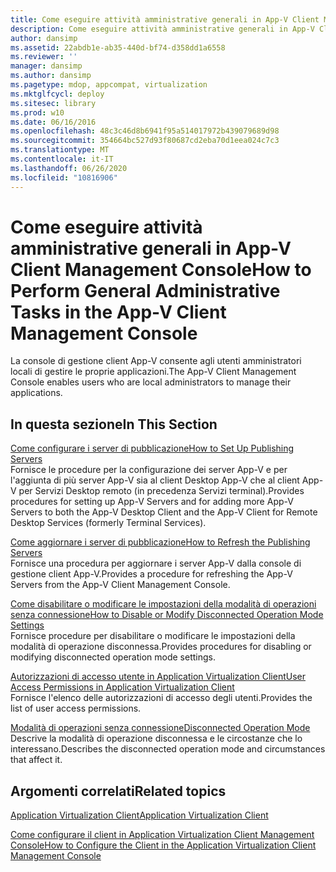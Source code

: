 ```yaml
---
title: Come eseguire attività amministrative generali in App-V Client Management Console
description: Come eseguire attività amministrative generali in App-V Client Management Console
author: dansimp
ms.assetid: 22abdb1e-ab35-440d-bf74-d358dd1a6558
ms.reviewer: ''
manager: dansimp
ms.author: dansimp
ms.pagetype: mdop, appcompat, virtualization
ms.mktglfcycl: deploy
ms.sitesec: library
ms.prod: w10
ms.date: 06/16/2016
ms.openlocfilehash: 48c3c46d8b6941f95a514017972b439079689d98
ms.sourcegitcommit: 354664bc527d93f80687cd2eba70d1eea024c7c3
ms.translationtype: MT
ms.contentlocale: it-IT
ms.lasthandoff: 06/26/2020
ms.locfileid: "10816906"
---
```

# <span data-ttu-id="8356a-103">Come eseguire attività amministrative generali in App-V Client Management Console</span><span class="sxs-lookup"><span data-stu-id="8356a-103">How to Perform General Administrative Tasks in the App-V Client Management Console</span></span>


<span data-ttu-id="8356a-104">La console di gestione client App-V consente agli utenti amministratori locali di gestire le proprie applicazioni.</span><span class="sxs-lookup"><span data-stu-id="8356a-104">The App-V Client Management Console enables users who are local administrators to manage their applications.</span></span>

## <span data-ttu-id="8356a-105">In questa sezione</span><span class="sxs-lookup"><span data-stu-id="8356a-105">In This Section</span></span>


<a href="" id="how-to-set-up-publishing-servers"></a>[<span data-ttu-id="8356a-106">Come configurare i server di pubblicazione</span><span class="sxs-lookup"><span data-stu-id="8356a-106">How to Set Up Publishing Servers</span></span>](how-to-set-up-publishing-servers.md)  
<span data-ttu-id="8356a-107">Fornisce le procedure per la configurazione dei server App-V e per l'aggiunta di più server App-V sia al client Desktop App-V che al client App-V per Servizi Desktop remoto (in precedenza Servizi terminal).</span><span class="sxs-lookup"><span data-stu-id="8356a-107">Provides procedures for setting up App-V Servers and for adding more App-V Servers to both the App-V Desktop Client and the App-V Client for Remote Desktop Services (formerly Terminal Services).</span></span>

<a href="" id="how-to-refresh-the-publishing-servers"></a>[<span data-ttu-id="8356a-108">Come aggiornare i server di pubblicazione</span><span class="sxs-lookup"><span data-stu-id="8356a-108">How to Refresh the Publishing Servers</span></span>](how-to-refresh-the-publishing-servers.md)  
<span data-ttu-id="8356a-109">Fornisce una procedura per aggiornare i server App-V dalla console di gestione client App-V.</span><span class="sxs-lookup"><span data-stu-id="8356a-109">Provides a procedure for refreshing the App-V Servers from the App-V Client Management Console.</span></span>

<a href="" id="how-to-disable-or-modify-disconnected-operation-mode-settings"></a>[<span data-ttu-id="8356a-110">Come disabilitare o modificare le impostazioni della modalità di operazioni senza connessione</span><span class="sxs-lookup"><span data-stu-id="8356a-110">How to Disable or Modify Disconnected Operation Mode Settings</span></span>](how-to-disable-or-modify-disconnected-operation-mode-settings.md)  
<span data-ttu-id="8356a-111">Fornisce procedure per disabilitare o modificare le impostazioni della modalità di operazione disconnessa.</span><span class="sxs-lookup"><span data-stu-id="8356a-111">Provides procedures for disabling or modifying disconnected operation mode settings.</span></span>

<a href="" id="user-access-permissions-in-application-virtualization-client"></a>[<span data-ttu-id="8356a-112">Autorizzazioni di accesso utente in Application Virtualization Client</span><span class="sxs-lookup"><span data-stu-id="8356a-112">User Access Permissions in Application Virtualization Client</span></span>](user-access-permissions-in-application-virtualization-client.md)  
<span data-ttu-id="8356a-113">Fornisce l'elenco delle autorizzazioni di accesso degli utenti.</span><span class="sxs-lookup"><span data-stu-id="8356a-113">Provides the list of user access permissions.</span></span>

<a href="" id="disconnected-operation-mode"></a>[<span data-ttu-id="8356a-114">Modalità di operazioni senza connessione</span><span class="sxs-lookup"><span data-stu-id="8356a-114">Disconnected Operation Mode</span></span>](disconnected-operation-mode.md)  
<span data-ttu-id="8356a-115">Descrive la modalità di operazione disconnessa e le circostanze che lo interessano.</span><span class="sxs-lookup"><span data-stu-id="8356a-115">Describes the disconnected operation mode and circumstances that affect it.</span></span>

## <span data-ttu-id="8356a-116">Argomenti correlati</span><span class="sxs-lookup"><span data-stu-id="8356a-116">Related topics</span></span>


[<span data-ttu-id="8356a-117">Application Virtualization Client</span><span class="sxs-lookup"><span data-stu-id="8356a-117">Application Virtualization Client</span></span>](application-virtualization-client.md)

[<span data-ttu-id="8356a-118">Come configurare il client in Application Virtualization Client Management Console</span><span class="sxs-lookup"><span data-stu-id="8356a-118">How to Configure the Client in the Application Virtualization Client Management Console</span></span>](how-to-configure-the-client-in-the-application-virtualization-client-management-console.md)

 

 





